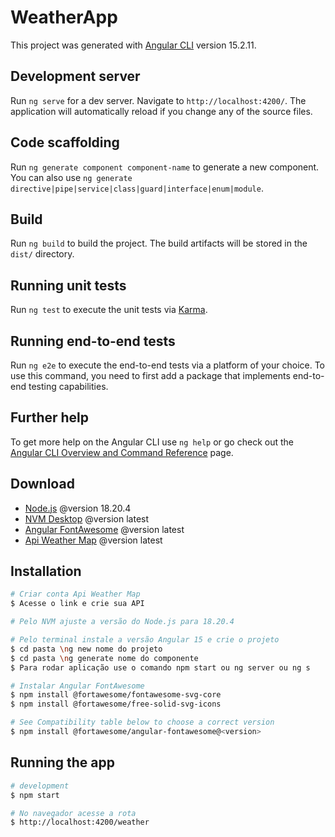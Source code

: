 # WeatherApp

This project was generated with [Angular CLI](https://github.com/angular/angular-cli) version 15.2.11.

## Development server

Run `ng serve` for a dev server. Navigate to `http://localhost:4200/`. The application will automatically reload if you change any of the source files.

## Code scaffolding

Run `ng generate component component-name` to generate a new component. You can also use `ng generate directive|pipe|service|class|guard|interface|enum|module`.

## Build

Run `ng build` to build the project. The build artifacts will be stored in the `dist/` directory.

## Running unit tests

Run `ng test` to execute the unit tests via [Karma](https://karma-runner.github.io).

## Running end-to-end tests

Run `ng e2e` to execute the end-to-end tests via a platform of your choice. To use this command, you need to first add a package that implements end-to-end testing capabilities.

## Further help

To get more help on the Angular CLI use `ng help` or go check out the [Angular CLI Overview and Command Reference](https://angular.io/cli) page.





## Download

- [Node.js](https://nodejs.org/en/download/package-manager) @version 18.20.4
- [NVM Desktop]() @version latest
- [Angular FontAwesome](https://www.npmjs.com/package/@fortawesome/angular-fontawesome) @version latest
- [Api Weather Map](https://home.openweathermap.org/) @version latest

## Installation

```bash
# Criar conta Api Weather Map
$ Acesse o link e crie sua API
```

```bash
# Pelo NVM ajuste a versão do Node.js para 18.20.4
```

```bash
# Pelo terminal instale a versão Angular 15 e crie o projeto
$ cd pasta \ng new nome do projeto
$ cd pasta \ng generate nome do componente 
$ Para rodar aplicação use o comando npm start ou ng server ou ng s
```

```bash
# Instalar Angular FontAwesome
$ npm install @fortawesome/fontawesome-svg-core
$ npm install @fortawesome/free-solid-svg-icons

# See Compatibility table below to choose a correct version
$ npm install @fortawesome/angular-fontawesome@<version>
```


## Running the app

```bash
# development
$ npm start
```

```bash
# No navegador acesse a rota
$ http://localhost:4200/weather
```


